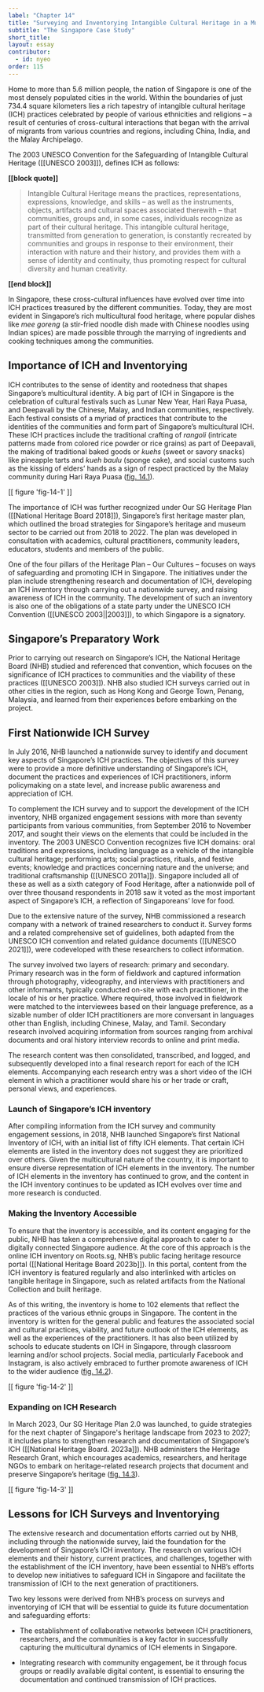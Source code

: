 ```yaml
---
label: "Chapter 14"
title: "Surveying and Inventorying Intangible Cultural Heritage in a Multicultural Society"
subtitle: "The Singapore Case Study"
short_title: 
layout: essay
contributor:
  - id: nyeo
order: 115
---
```


Home to more than 5.6 million people, the nation of Singapore is one of the most densely populated cities in the world. Within the boundaries of just 734.4 square kilometers lies a rich tapestry of intangible cultural heritage (ICH) practices celebrated by people of various ethnicities and religions – a result of centuries of cross-cultural interactions that began with the arrival of migrants from various countries and regions, including China, India, and the Malay Archipelago.

The 2003 UNESCO Convention for the Safeguarding of Intangible Cultural Heritage ([[UNESCO 2003]]), defines ICH as follows:

**\[\[block quote\]\]**

> Intangible Cultural Heritage means the practices, representations, expressions, knowledge, and skills – as well as the instruments, objects, artifacts and cultural spaces associated therewith – that communities, groups and, in some cases, individuals recognize as part of their cultural heritage. This intangible cultural heritage, transmitted from generation to generation, is constantly recreated by communities and groups in response to their environment, their interaction with nature and their history, and provides them with a sense of identity and continuity, thus promoting respect for cultural diversity and human creativity.

**\[\[end block\]\]**

In Singapore, these cross-cultural influences have evolved over time into ICH practices treasured by the different communities. Today, they are most evident in Singapore’s rich multicultural food heritage, where popular dishes like *mee goreng* (a stir-fried noodle dish made with Chinese noodles using Indian spices) are made possible through the marrying of ingredients and cooking techniques among the communities.

## Importance of ICH and Inventorying

ICH contributes to the sense of identity and rootedness that shapes Singapore’s multicultural identity. A big part of ICH in Singapore is the celebration of cultural festivals such as Lunar New Year, Hari Raya Puasa, and Deepavali by the Chinese, Malay, and Indian communities, respectively. Each festival consists of a myriad of practices that contribute to the identities of the communities and form part of Singapore’s multicultural ICH. These ICH practices include the traditional crafting of *rangoli* (intricate patterns made from colored rice powder or rice grains) as part of Deepavali, the making of traditional baked goods or *kuehs* (sweet or savory snacks) like pineapple tarts and *kueh baulu* (sponge cake), and social customs such as the kissing of elders’ hands as a sign of respect practiced by the Malay community during Hari Raya Puasa ([fig. 14.1](#fig-14-1)).

[[ figure 'fig-14-1' ]]

The importance of ICH was further recognized under Our SG Heritage Plan ([[National Heritage Board 2018]]), Singapore’s first heritage master plan, which outlined the broad strategies for Singapore’s heritage and museum sector to be carried out from 2018 to 2022. The plan was developed in consultation with academics, cultural practitioners, community leaders, educators, students and members of the public.

One of the four pillars of the Heritage Plan – Our Cultures – focuses on ways of safeguarding and promoting ICH in Singapore. The initiatives under the plan include strengthening research and documentation of ICH, developing an ICH inventory through carrying out a nationwide survey, and raising awareness of ICH in the community. The development of such an inventory is also one of the obligations of a state party under the UNESCO ICH Convention ([[UNESCO 2003\|\|2003]]), to which Singapore is a signatory.

## Singapore’s Preparatory Work 

Prior to carrying out research on Singapore’s ICH, the National Heritage Board (NHB) studied and referenced that convention, which focuses on the significance of ICH practices to communities and the viability of these practices ([[UNESCO 2003]]). NHB also studied ICH surveys carried out in other cities in the region, such as Hong Kong and George Town, Penang, Malaysia, and learned from their experiences before embarking on the project.

## First Nationwide ICH Survey 

In July 2016, NHB launched a nationwide survey to identify and document key aspects of Singapore’s ICH practices. The objectives of this survey were to provide a more definitive understanding of Singapore’s ICH, document the practices and experiences of ICH practitioners, inform policymaking on a state level, and increase public awareness and appreciation of ICH.

To complement the ICH survey and to support the development of the ICH inventory, NHB organized engagement sessions with more than seventy participants from various communities, from September 2016 to November 2017, and sought their views on the elements that could be included in the inventory. The 2003 UNESCO Convention recognizes five ICH domains: oral traditions and expressions, including language as a vehicle of the intangible cultural heritage; performing arts; social practices, rituals, and festive events; knowledge and practices concerning nature and the universe; and traditional craftsmanship ([[UNESCO 2011a]]). Singapore included all of these as well as a sixth category of Food Heritage, after a nationwide poll of over three thousand respondents in 2018 saw it voted as the most important aspect of Singapore’s ICH, a reflection of Singaporeans’ love for food.

Due to the extensive nature of the survey, NHB commissioned a research company with a network of trained researchers to conduct it. Survey forms and a related comprehensive set of guidelines, both adapted from the UNESCO ICH convention and related guidance documents ([[UNESCO 2021]]), were codeveloped with these researchers to collect information.

The survey involved two layers of research: primary and secondary. Primary research was in the form of fieldwork and captured information through photography, videography, and interviews with practitioners and other informants, typically conducted on-site with each practitioner, in the locale of his or her practice. Where required, those involved in fieldwork were matched to the interviewees based on their language preference, as a sizable number of older ICH practitioners are more conversant in languages other than English, including Chinese, Malay, and Tamil. Secondary research involved acquiring information from sources ranging from archival documents and oral history interview records to online and print media.

The research content was then consolidated, transcribed, and logged, and subsequently developed into a final research report for each of the ICH elements. Accompanying each research entry was a short video of the ICH element in which a practitioner would share his or her trade or craft, personal views, and experiences.

### Launch of Singapore’s ICH inventory

After compiling information from the ICH survey and community engagement sessions, in 2018, NHB launched Singapore’s first National Inventory of ICH, with an initial list of fifty ICH elements. That certain ICH elements are listed in the inventory does not suggest they are prioritized over others. Given the multicultural nature of the country, it is important to ensure diverse representation of ICH elements in the inventory. The number of ICH elements in the inventory has continued to grow, and the content in the ICH inventory continues to be updated as ICH evolves over time and more research is conducted.

### Making the Inventory Accessible 

To ensure that the inventory is accessible, and its content engaging for the public, NHB has taken a comprehensive digital approach to cater to a digitally connected Singapore audience. At the core of this approach is the online ICH inventory on Roots.sg, NHB’s public facing heritage resource portal ([[National Heritage Board 2023b]]). In this portal, content from the ICH inventory is featured regularly and also interlinked with articles on tangible heritage in Singapore, such as related artifacts from the National Collection and built heritage.

As of this writing, the inventory is home to 102 elements that reflect the practices of the various ethnic groups in Singapore. The content in the inventory is written for the general public and features the associated social and cultural practices, viability, and future outlook of the ICH elements, as well as the experiences of the practitioners. It has also been utilized by schools to educate students on ICH in Singapore, through classroom learning and/or school projects. Social media, particularly Facebook and Instagram, is also actively embraced to further promote awareness of ICH to the wider audience ([fig. 14.2](#fig-14-2)).

[[ figure 'fig-14-2' ]]

### Expanding on ICH Research 

In March 2023, Our SG Heritage Plan 2.0 was launched, to guide strategies for the next chapter of Singapore's heritage landscape from 2023 to 2027; it includes plans to strengthen research and documentation of Singapore’s ICH ([[National Heritage Board. 2023a]]). NHB administers the Heritage Research Grant, which encourages academics, researchers, and heritage NGOs to embark on heritage-related research projects that document and preserve Singapore’s heritage ([fig. 14.3](#fig-14-3)).

[[ figure 'fig-14-3' ]]

## Lessons for ICH Surveys and Inventorying

The extensive research and documentation efforts carried out by NHB, including through the nationwide survey, laid the foundation for the development of Singapore’s ICH inventory. The research on various ICH elements and their history, current practices, and challenges, together with the establishment of the ICH inventory, have been essential to NHB’s efforts to develop new initiatives to safeguard ICH in Singapore and facilitate the transmission of ICH to the next generation of practitioners.

Two key lessons were derived from NHB’s process on surveys and inventorying of ICH that will be essential to guide its future documentation and safeguarding efforts:

-   The establishment of collaborative networks between ICH practitioners, researchers, and the communities is a key factor in successfully capturing the multicultural dynamics of ICH elements in Singapore.

-   Integrating research with community engagement, be it through focus groups or readily available digital content, is essential to ensuring the documentation and continued transmission of ICH practices.